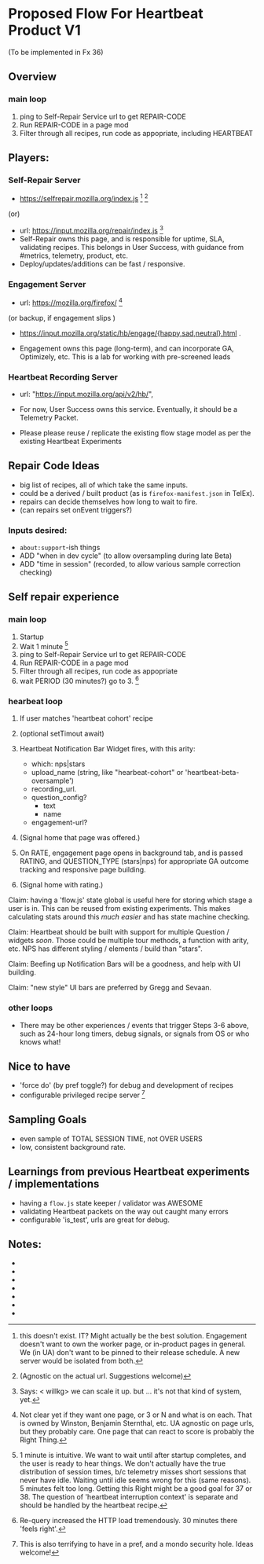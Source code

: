 
# Proposed Flow For Heartbeat Product V1

(To be implemented in Fx 36)

## Overview

### main loop

1.  ping to Self-Repair Service url to get REPAIR-CODE
2.  Run REPAIR-CODE in a page mod
3.  Filter through all recipes, run code as appopriate, including HEARTBEAT


## Players:

### Self-Repair Server

- https://selfrepair.mozilla.org/index.js  [^self-repair-server] [^recipe-url]

(or)

- url:  https://input.mozilla.org/repair/index.js  [^input-not-robust]
- Self-Repair owns this page, and is responsible for uptime, SLA, validating recipes.   This belongs in User Success, with guidance from #metrics, telemetry, product, etc.
- Deploy/updates/additions can be fast / responsive.


### Engagement Server

- url:  https://mozilla.org/firefox/<???> [^engage-url]

(or backup, if engagement slips )

- https://input.mozilla.org/static/hb/engage/{happy,sad,neutral}.html .

- Engagement owns this page (long-term), and can incorporate GA, Optimizely, etc.  This is a lab for working with pre-screened leads


### Heartbeat Recording Server

- url:  "https://input.mozilla.org/api/v2/hb/",

- For now, User Success owns this service.  Eventually, it should be a Telemetry Packet.

- Please please reuse / replicate the existing flow stage model as per the existing Heartbeat Experiments




## Repair Code Ideas

- big list of recipes, all of which take the same inputs.
- could be a derived / built product (as is `firefox-manifest.json` in TelEx).
- repairs can decide themselves how long to wait to fire.
- (can repairs set onEvent triggers?)

### Inputs desired:

- `about:support`-ish things
- ADD "when in dev cycle" (to allow oversampling during late Beta)
- ADD "time in session" (recorded, to allow various sample correction checking)

## Self repair experience

### main loop

1.  Startup
2.  Wait 1 minute [^why-wait]
3.  ping to Self-Repair Service url to get REPAIR-CODE
4.  Run REPAIR-CODE in a page mod
5.  Filter through all recipes, run code as appopriate
6.  wait PERIOD (30 minutes?) go to 3.  [^re-query]

### hearbeat loop

1.  If user matches 'heartbeat cohort' recipe
2.  (optional setTimout await)
3.  Heartbeat Notification Bar Widget fires, with this arity:

    - which: nps|stars
    - upload_name  (string, like "hearbeat-cohort" or 'heartbeat-beta-oversample')
    - recording_url.
    - question_config?
        - text
        - name
    - engagement-url?

4.  (Signal home that page was offered.)
5.  On RATE, engagement page opens in background tab, and is passed RATING, and QUESTION_TYPE (stars|nps) for appropriate GA outcome tracking and responsive page building.
6.  (Signal home with rating.)


Claim:  having a 'flow.js' state global is useful here for storing which stage a user is in.  This can be reused from existing experiments.  This makes calculating stats around this *much easier* and has state machine checking.

Claim:  Heartbeat should be built with support for multiple Question / widgets *soon*.  Those could be multiple tour methods, a function with arity, etc.  NPS has different styling / elements / build than "stars".

Claim:  Beefing up Notification Bars will be a goodness, and help with UI building.

Claim:  "new style" UI bars are preferred by Gregg and Sevaan.


### other loops

- There may be other experiences / events that trigger Steps 3-6 above, such as 24-hour long timers, debug signals, or signals from OS or who knows what!


## Nice to have

- 'force do' (by pref toggle?) for debug and development of recipes
- configurable privileged recipe server [^alt-location-scary]

## Sampling Goals

- even sample of TOTAL SESSION TIME,  not OVER USERS
- low, consistent background rate.


## Learnings from previous Heartbeat experiments / implementations

- having a `flow.js` state keeper / validator was AWESOME
- validating Heartbeat packets on the way out caught many errors
- configurable 'is_test', urls are great for debug.


## Notes:

- [^self-repair-server]:  this doesn't exist.  IT?  Might actually be the best solution.  Engagement doesn't want to own the worker page, or in-product pages in general.  We (in UA) don't want to be pinned to their release schedule.  A new server would be isolated from both.
- [^recipe-url]:  (Agnostic on the actual url.  Suggestions welcome)
- [^engage-url]:  Not clear yet if they want one page, or 3 or N and what is on each.  That is owned by Winston, Benjamin Sternthal, etc.  UA agnostic on page urls, but they probably care.  One page that can react to score is probably the Right Thing.
- [^input-not-robust]:  Says: < willkg> we can scale it up. but ... it's not that kind of system, yet.
- [^why-wait]:  1 minute is intuitive.  We want to wait until after startup completes, and the user is ready to hear things.  We don't actually have the true distribution of session times, b/c telemetry misses short sessions that never have idle.  Waiting until idle seems wrong for this (same reasons).  5 minutes felt too long.  Getting this Right might be a good goal for 37 or 38.  The question of 'heartbeat interruption context' is separate and should be handled by the heartbeat recipe.
- [^re-query]:  Re-query increased the HTTP load tremendously.  30 minutes there 'feels right'.
- [^alt-location-scary]:  This is also terrifying to have in a pref, and a mondo security hole.  Ideas welcome!




